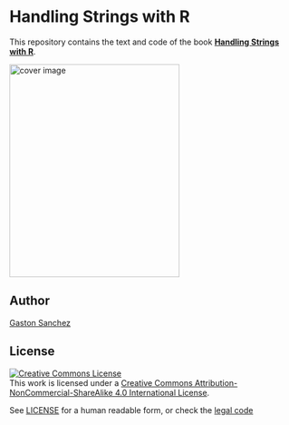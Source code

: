 # Handling Strings with R

This repository contains the text and code of the book __[Handling Strings with R](https://www.gastonsanchez.com/r4strings)__.

<a href="https://www.gastonsanchez.com/r4strings" target="_blank"><img src="images/cover.png" alt="cover image" height="375" width="300"></a>

## Author

[Gaston Sanchez](https://www.gastonsanchez.com)


## License

<a rel="license" href="http://creativecommons.org/licenses/by-nc-sa/4.0/"><img alt="Creative Commons License" style="border-width:0" src="https://i.creativecommons.org/l/by-nc-sa/4.0/88x31.png" /></a><br />This work is licensed under a <a rel="license" href="http://creativecommons.org/licenses/by-nc-sa/4.0/">Creative Commons Attribution-NonCommercial-ShareAlike 4.0 International License</a>.


See [LICENSE](./LICENSE) for a human readable form, or check the [legal code](https://creativecommons.org/licenses/by-nc-sa/4.0/legalcode)
